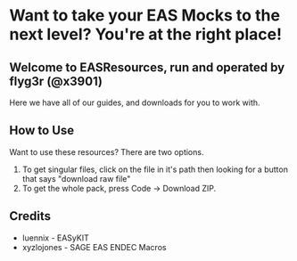 # Want to take your EAS Mocks to the next level? You're at the right place!
## Welcome to EASResources, run and operated by flyg3r (@x3901)
Here we have all of our guides, and downloads for you to work with.
## How to Use
Want to use these resources? There are two options.
1. To get singular files, click on the file in it's path then looking for a button that says "download raw file"
2. To get the whole pack, press Code -> Download ZIP.
## Credits
- luennix - EASyKIT
- xyzlojones - SAGE EAS ENDEC Macros
